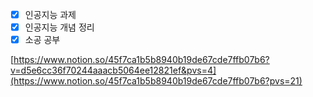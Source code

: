- [x]  인공지능 과제
- [x]  인공지능 개념 정리
- [x]  소공 공부

[https://www.notion.so/45f7ca1b5b8940b19de67cde7ffb07b6?v=d5e6cc36f70244aaacb5064ee12821ef&pvs=4](https://www.notion.so/45f7ca1b5b8940b19de67cde7ffb07b6?pvs=21)
